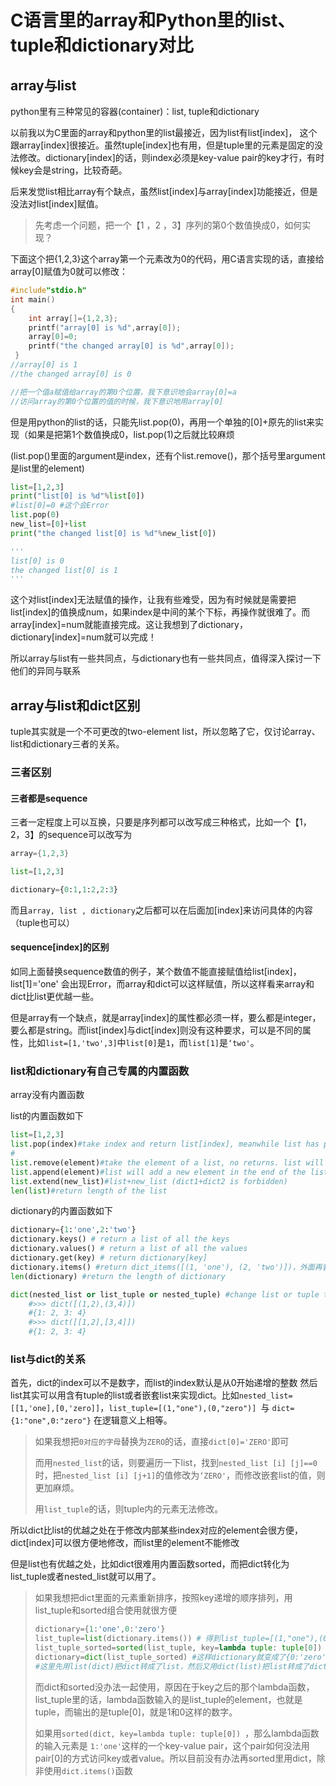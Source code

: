 # C语言里的array和Python里的list、tuple和dictionary对比

## array与list

python里有三种常见的容器(container)：list, tuple和dictionary

以前我以为C里面的array和python里的list最接近，因为list有list[index]， 这个跟array[index]很接近。虽然tuple[index]也有用，但是tuple里的元素是固定的没法修改。dictionary[index]的话，则index必须是key-value pair的key才行，有时候key会是string，比较奇葩。



后来发觉list相比array有个缺点，虽然list[index]与array[index]功能接近，但是没法对list[index]赋值。

> 先考虑一个问题，把一个【1 ，2 ，3】序列的第0个数值换成0，如何实现？

下面这个把{1,2,3}这个array第一个元素改为0的代码，用C语言实现的话，直接给array[0]赋值为0就可以修改：

```c
#include"stdio.h"
int main()
{
	int array[]={1,2,3};
	printf("array[0] is %d",array[0]);
    array[0]=0;
	printf("the changed array[0] is %d",array[0]);
 } 
//array[0] is 1
//the changed array[0] is 0 

//把一个值a赋值给array的第0个位置，我下意识地会array[0]=a
//访问array的第0个位置的值的时候，我下意识地用array[0]
```

但是用python的list的话，只能先list.pop(0)，再用一个单独的[0]+原先的list来实现（如果是把第1个数值换成0，list.pop(1)之后就比较麻烦

(list.pop()里面的argument是index，还有个list.remove()，那个括号里argument是list里的element)

```python
list=[1,2,3]
print("list[0] is %d"%list[0])
#list[0]=0 #这个会Error
list.pop(0)
new_list=[0]+list
print("the changed list[0] is %d"%new_list[0])

'''
list[0] is 0
the changed list[0] is 1
'''
```

这个对list[index]无法赋值的操作，让我有些难受，因为有时候就是需要把list[index]的值换成num，如果index是中间的某个下标，再操作就很难了。而array[index]=num就能直接完成。这让我想到了dictionary，dictionary[index]=num就可以完成！

所以array与list有一些共同点，与dictionary也有一些共同点，值得深入探讨一下他们的异同与联系

## array与list和dict区别

tuple其实就是一个不可更改的two-element list，所以忽略了它，仅讨论array、list和dictionary三者的关系。

### 三者区别

#### 三者都是sequence

三者一定程度上可以互换，只要是序列都可以改写成三种格式，比如一个【1，2，3】的sequence可以改写为

```c
array={1,2,3}
```

```python
list=[1,2,3]
```

```python
dictionary={0:1,1:2,2:3}
```

而且`array, list , dictionary`之后都可以在后面加[index]来访问具体的内容（tuple也可以）

#### sequence[index]的区别

如同上面替换sequence数值的例子，某个数值不能直接赋值给list[index]，list[1]='one' 会出现Error，而array和dict可以这样赋值，所以这样看来array和dict比list更优越一些。



但是array有一个缺点，就是array[index]的属性都必须一样，要么都是integer，要么都是string。而list[index]与dict[index]则没有这种要求，可以是不同的属性，比如`list=[1,'two',3]`中`list[0]`是`1`，而`list[1]`是`‘two'`。

### list和dictionary有自己专属的内置函数

array没有内置函数

list的内置函数如下

```python
list=[1,2,3]
list.pop(index)#take index and return list[index], meanwhile list has poped list[index]
#
list.remove(element)#take the element of a list, no returns. list will remove the element
list.append(element)#list will add a new element in the end of the list
list.extend(new_list)#list+new_list (dict1+dict2 is forbidden)
len(list)#return length of the list
```

dictionary的内置函数如下

```python
dictionary={1:'one',2:'two'}
dictionary.keys() # return a list of all the keys
dictionary.values() # return a list of all the values
dictionary.get(key) # return dictionary[key]
dictionary.items() #return dict_items([(1, 'one'), (2, 'two')])，外面再套一个list()或者tuple()就能把dict转化为list或tuple
len(dictionary) #return the length of dictionary

dict(nested_list or list_tuple or nested_tuple) #change list or tuple to dictionary
	#>>> dict([(1,2),(3,4)])
	#{1: 2, 3: 4}
	#>>> dict([[1,2],[3,4]])
	#{1: 2, 3: 4}
```

### list与dict的关系

首先，dict的index可以不是数字，而list的index默认是从0开始递增的整数
然后list其实可以用含有tuple的list或者嵌套list来实现dict。比如`nested_list=[[1,'one],[0,'zero]]`，`list_tuple=[(1,"one"),(0,"zero")] `与  `dict={1:"one",0:"zero"}` 在逻辑意义上相等。

> 如果我想把`0对应的字母`替换为`ZERO`的话，直接`dict[0]='ZERO'`即可
>
> 而用`nested_list`的话，则要遍历一下list，找到`nested_list [i] [j]==0`时，把`nested_list [i] [j+1]`的值修改为`‘ZERO'`，而修改嵌套list的值，则更加麻烦。
>
> 用`list_tuple`的话，则tuple内的元素无法修改。

所以dict比list的优越之处在于修改内部某些index对应的element会很方便，dict[index]可以很方便地修改，而list里的element不能修改 



但是list也有优越之处，比如dict很难用内置函数sorted，而把dict转化为list_tuple或者nested_list就可以用了。

> 如果我想把dict里面的元素重新排序，按照key递增的顺序排列，用list_tuple和sorted组合使用就很方便
>
> ```python
> dictionary={1:'one',0:'zero'}
> list_tuple=list(dictionary.items()) # 得到list_tuple=[(1,"one"),(0,"zero")]
> list_tuple_sorted=sorted(list_tuple, key=lambda tuple: tuple[0])
> dictionary=dict(list_tuple_sorted) #这样dictionary就变成了{0:'zero',1:'one'}
> #这里先用list(dict)把dict转成了list，然后又用dict(list)把list转成了dict，可以看出list和dict在特殊情况下可以互相转化
> ```
>
> 而dict和sorted没办法一起使用，原因在于key之后的那个lambda函数，list_tuple里的话，lambda函数输入的是list_tuple的element，也就是tuple，而输出的是tuple[0]，就是1和0这样的数字。
>
> 如果用`sorted(dict, key=lambda tuple: tuple[0]) `，那么lambda函数的输入元素是 `1:'one'`这样的一个key-value pair，这个pair如何没法用pair[0]的方式访问key或者value。所以目前没有办法再sorted里用dict，除非使用`dict.items()`函数
